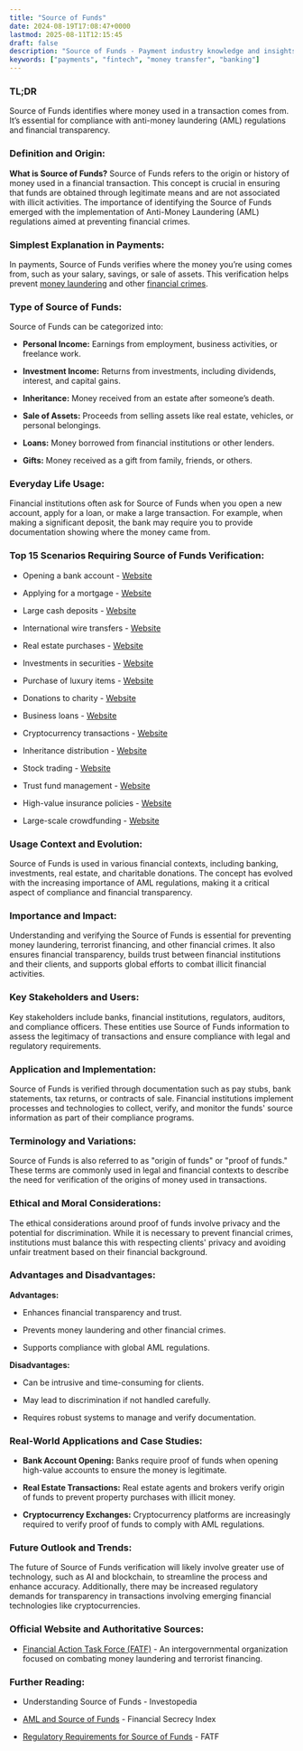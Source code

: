 ```yaml
---
title: "Source of Funds"
date: 2024-08-19T17:08:47+0000
lastmod: 2025-08-11T12:15:45
draft: false
description: "Source of Funds - Payment industry knowledge and insights"
keywords: ["payments", "fintech", "money transfer", "banking"]
---
```


### **TL;DR**

Source of Funds identifies where money used in a transaction comes from. It’s essential for compliance with anti-money laundering (AML) regulations and financial transparency.

### **Definition and Origin:**

**What is Source of Funds?** Source of Funds refers to the origin or history of money used in a financial transaction. This concept is crucial in ensuring that funds are obtained through legitimate means and are not associated with illicit activities. The importance of identifying the Source of Funds emerged with the implementation of Anti-Money Laundering (AML) regulations aimed at preventing financial crimes.

### **Simplest Explanation in Payments:**

In payments, Source of Funds verifies where the money you’re using comes from, such as your salary, savings, or sale of assets. This verification helps prevent [money laundering](https://faisalkhan.com/learn/payments-wiki/money-laundering/) and other [financial crimes](https://faisalkhan.com/learn/payments-wiki/financial-crimes/).

### **Type of Source of Funds:**

Source of Funds can be categorized into:

- **Personal Income:** Earnings from employment, business activities, or freelance work.

- **Investment Income:** Returns from investments, including dividends, interest, and capital gains.

- **Inheritance:** Money received from an estate after someone’s death.

- **Sale of Assets:** Proceeds from selling assets like real estate, vehicles, or personal belongings.

- **Loans:** Money borrowed from financial institutions or other lenders.

- **Gifts:** Money received as a gift from family, friends, or others.

### **Everyday Life Usage:**

Financial institutions often ask for Source of Funds when you open a new account, apply for a loan, or make a large transaction. For example, when making a significant deposit, the bank may require you to provide documentation showing where the money came from.

### **Top 15 Scenarios Requiring Source of Funds Verification:**

- Opening a bank account - [Website](https://www.chase.com/)

- Applying for a mortgage - [Website](https://www.wellsfargo.com/)

- Large cash deposits - [Website](https://www.bankofamerica.com/)

- International wire transfers - [Website](https://www.westernunion.com/)

- Real estate purchases - [Website](https://www.zillow.com/)

- Investments in securities - [Website](https://www.vanguard.com/)

- Purchase of luxury items - [Website](https://www.sothebys.com/)

- Donations to charity - [Website](https://www.redcross.org/)

- Business loans - [Website](https://www.sba.gov/)

- Cryptocurrency transactions - [Website](https://www.coinbase.com/)

- Inheritance distribution - [Website](https://www.legalzoom.com/)

- Stock trading - [Website](https://www.robinhood.com/)

- Trust fund management - [Website](https://www.fidelity.com/)

- High-value insurance policies - [Website](https://www.metlife.com/)

- Large-scale crowdfunding - [Website](https://www.kickstarter.com/)

### **Usage Context and Evolution:**

Source of Funds is used in various financial contexts, including banking, investments, real estate, and charitable donations. The concept has evolved with the increasing importance of AML regulations, making it a critical aspect of compliance and financial transparency.

### **Importance and Impact:**

Understanding and verifying the Source of Funds is essential for preventing money laundering, terrorist financing, and other financial crimes. It also ensures financial transparency, builds trust between financial institutions and their clients, and supports global efforts to combat illicit financial activities.

### **Key Stakeholders and Users:**

Key stakeholders include banks, financial institutions, regulators, auditors, and compliance officers. These entities use Source of Funds information to assess the legitimacy of transactions and ensure compliance with legal and regulatory requirements.

### **Application and Implementation:**

Source of Funds is verified through documentation such as pay stubs, bank statements, tax returns, or contracts of sale. Financial institutions implement processes and technologies to collect, verify, and monitor the funds' source information as part of their compliance programs.

### **Terminology and Variations:**

Source of Funds is also referred to as "origin of funds" or "proof of funds." These terms are commonly used in legal and financial contexts to describe the need for verification of the origins of money used in transactions.

### **Ethical and Moral Considerations:**

The ethical considerations around proof of funds involve privacy and the potential for discrimination. While it is necessary to prevent financial crimes, institutions must balance this with respecting clients' privacy and avoiding unfair treatment based on their financial background.

### **Advantages and Disadvantages:**

**Advantages:**

- Enhances financial transparency and trust.

- Prevents money laundering and other financial crimes.

- Supports compliance with global AML regulations.

**Disadvantages:**

- Can be intrusive and time-consuming for clients.

- May lead to discrimination if not handled carefully.

- Requires robust systems to manage and verify documentation.

### **Real-World Applications and Case Studies:**

- **Bank Account Opening:** Banks require proof of funds when opening high-value accounts to ensure the money is legitimate.

- **Real Estate Transactions:** Real estate agents and brokers verify origin of funds to prevent property purchases with illicit money.

- **Cryptocurrency Exchanges:** Cryptocurrency platforms are increasingly required to verify proof of funds to comply with AML regulations.

### **Future Outlook and Trends:**

The future of Source of Funds verification will likely involve greater use of technology, such as AI and blockchain, to streamline the process and enhance accuracy. Additionally, there may be increased regulatory demands for transparency in transactions involving emerging financial technologies like cryptocurrencies.

### **Official Website and Authoritative Sources:**

- [Financial Action Task Force (FATF)](https://www.fatf-gafi.org/) - An intergovernmental organization focused on combating money laundering and terrorist financing.

### **Further Reading:**

- Understanding Source of Funds - Investopedia

- [AML and Source of Funds](https://www.financialsecrecyindex.com/) - Financial Secrecy Index

- [Regulatory Requirements for Source of Funds](https://www.fatf-gafi.org/) - FATF